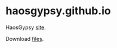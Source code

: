 # haosgypsy.github.io

<p>HaosGypsy <a href="http://haosgypsy.github.io/" target="_blank">site</a>.</p>

<p>Download <a href="downloads.html" target="_blank">files</a>.</p>
